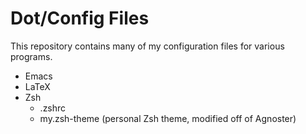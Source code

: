 Dot/Config Files
================

This repository contains many of my configuration files for various programs.

* Emacs
* LaTeX
* Zsh
  * .zshrc
  * my.zsh-theme (personal Zsh theme, modified off of Agnoster)